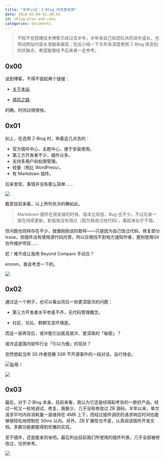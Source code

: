 ```yaml
---
title: "半年小记：Z-Blog 的优势劣势"
date: 2018-03-09 01:30:54
id: zblog-pros-and-cons
categories: documents
---
```


> 不知不觉搭建技术博客已经过去半年，半年来自己和团队共同进步成长，也带动网站内容水准越来越高；在此小结一下半年来深度使用 Z-Blog 体会到的优缺点，希望能够给予后来者一定参考。

## 0x00

说到博客，不得不提起两个链接：

- [关于本站](/about)

- [填坑之路](change-log)

的确，时间过得很快。

## 0x01

如上，在选用 Z-Blog 时，奔着这几点去的：

- 官方插件中心、主题中心，便于安装使用。
- 第三方开发者不少，插件众多。
- 支持多用户和权限管理。
- 轻量（相比 WordPress）。
- 有 Markdown 插件。

后来发现，事情并没有那么简单……

![](http://pic.qqtn.com/up/2017-6/2017061315275844702.jpg)

截至目前来看，以上所列优点的确如此。

> Markdown 插件在我安装的时候，版本比较低，Bug 也不少。不过后来一直在持续更新，新版我没有用过（因为我改过他代码），看起来似乎不错。

但问题也同样存在不少，就像刚刚说的那样——只是因为自己改过代码，修复部分 Issue，但插件没有使用源代码托管，所以压根找不到地方通知作者，更别想用Git协作维护项目……

尬！难不成让我用 Beyond Compare 手动合？

emmm，我会考虑一下的。

![](http://news.youth.cn/jsxw/201704/W020170401269944961589.jpg)

## 0x02

通过这一个例子，也可以看出背后一些更深层次的问题：

- 第三方开发者水平参差不齐，无代码管理概念。

- 社区、论坛、群聊生态环境差。

而这一层再背后，或许能引出能高层次、更深奥的「秘密」？

或许这是国内软件行业「引以为傲」的现状？

忽然想起当年 SS 作者怒撕 SSR 不开源事件的一段对话，自行体会。

![耻辱！](https://i.loli.net/2018/08/15/5b73a5511e1aa.png)

![](https://i.loli.net/2018/08/15/5b73a5565502d.png)

## 0x03

最后，对于 Z-Blog 本身。目前来看，我认为它还是经得起考验的一款好产品。经过一轮又一轮地调试、修复，我极少、几乎没有修改过 ZB 源码。半年以来，单次请求平均内存消耗量一直维持在 4MB 上下，而经过插件调优的请求响应时间也能够很轻松地控制在 50ms 以内。另外，ZB 扩展性也不差，认真阅读插件开发文档，多数功能都能得到优雅的实现。

至于插件，还是能省则省吧。最后列出目前我们所使用的插件列表，几乎全部被修改过，仅供参考。

![](https://i.loli.net/2018/08/15/5b73a55bb6dd2.png)


